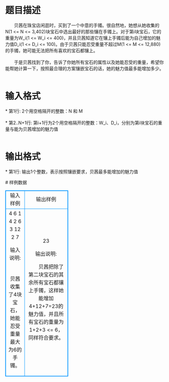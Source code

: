 # 

 
 # 题目描述 
<p>
　　贝茜在珠宝店闲逛时，买到了一个中意的手镯。很自然地，她想从她收集的N(1 <= N <= 3,402)块宝石中选出最好的那些镶在手镯上。对于第i块宝石，它的重量为W_i(1 <= W_i <= 400)，并且贝茜知道它在镶上手镯后能为自己增加的魅力值D_i(1 <= D_i <= 100)。由于贝茜只能忍受重量不超过M(1 <= M <= 12,880)的手镯，她可能无法把所有喜欢的宝石都镶上。<br><br>　　于是贝茜找到了你，告诉了你她所有宝石的属性以及她能忍受的重量，希望你能帮她计算一下，按照最合理的方案镶嵌宝石的话，她的魅力值最多能增加多少。<br><br></p> 

 
 # 输入格式 
<p>
* 第1行: 2个用空格隔开的整数：N 和 M<br><br>* 第2..N+1行: 第i+1行为2个用空格隔开的整数：W_i、D_i，分别为第i块宝石的重量与能为贝茜增加的魅力值<br><br></p> 

 
 # 输出格式 
<p>
* 第1行: 输出1个整数，表示按照镶嵌要求，贝茜最多能增加的魅力值<br></p> 
# 样例数据
<style>
        table,table tr th, table tr td { border:1px solid #0094ff; }
        table { width: 200px; min-height: 25px; line-height: 25px; text-align: center; border-collapse: collapse;}   
    </style>
<table>
	<tr>
		<td>输入样例</td>
		<td>输出样例</td>
	</tr>
<tr><td>4 6
1 4
2 6
3 12
2 7

输入说明:

　　贝茜收集了4块宝石，她能忍受重量最大为6的手镯。


</td><td>23

输出说明:

　　贝茜把除了第二块宝石的其余所有宝石都镶上手镯，这样她能增加4+12+7=23的魅力值，并且所有宝石的重量为1+2+3 <= 6，同样符合要求。</td></tr></table>
